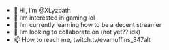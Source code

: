 - 👋 Hi, I’m @XLyzpath
- 👀 I’m interested in gaming lol
- 🌱 I’m currently learning how to be a decent streamer
- 💞️ I’m looking to collaborate on (not yet?? idk)
- 📫 How to reach me, twitch.tv/evamuffins_347alt

<!---
XLyzpath/XLyzpath is a ✨ special ✨ repository because its `README.md` (this file) appears on your GitHub profile.
You can click the Preview link to take a look at your changes.
--->
